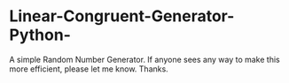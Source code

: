Linear-Congruent-Generator-Python-
==================================

A simple Random Number Generator. If anyone sees any way to make this more efficient, please let me know. Thanks.
